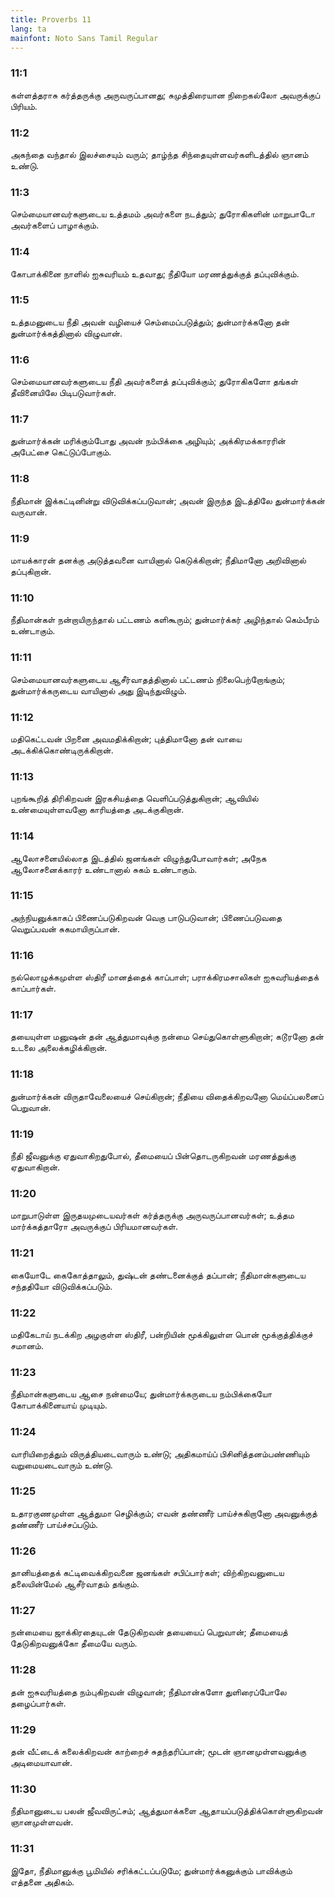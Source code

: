 ```yaml
---
title: Proverbs 11
lang: ta
mainfont: Noto Sans Tamil Regular
---
```


###  11:1

கள்ளத்தராசு கர்த்தருக்கு அருவருப்பானது; சுமுத்திரையான நிறைகல்லோ அவருக்குப் பிரியம்.

###  11:2

அகந்தை வந்தால் இலச்சையும் வரும்; தாழ்ந்த சிந்தையுள்ளவர்களிடத்தில் ஞானம் உண்டு.

###  11:3

செம்மையானவர்களுடைய உத்தமம் அவர்களை நடத்தும்; துரோகிகளின் மாறுபாடோ அவர்களைப் பாழாக்கும்.

###  11:4

கோபாக்கினை நாளில் ஐசுவரியம் உதவாது; நீதியோ மரணத்துக்குத் தப்புவிக்கும்.

###  11:5

உத்தமனுடைய நீதி அவன் வழியைச் செம்மைப்படுத்தும்; துன்மார்க்கனோ தன் துன்மார்க்கத்தினால் விழுவான்.

###  11:6

செம்மையானவர்களுடைய நீதி அவர்களைத் தப்புவிக்கும்; துரோகிகளோ தங்கள் தீவினையிலே பிடிபடுவார்கள்.

###  11:7

துன்மார்க்கன் மரிக்கும்போது அவன் நம்பிக்கை அழியும்; அக்கிரமக்காரரின் அபேட்சை கெட்டுப்போகும்.

###  11:8

நீதிமான் இக்கட்டினின்று விடுவிக்கப்படுவான்; அவன் இருந்த இடத்திலே துன்மார்க்கன் வருவான்.

###  11:9

மாயக்காரன் தனக்கு அடுத்தவனை வாயினால் கெடுக்கிறான்; நீதிமானோ அறிவினால் தப்புகிறான்.

###  11:10

நீதிமான்கள் நன்றாயிருந்தால் பட்டணம் களிகூரும்; துன்மார்க்கர் அழிந்தால் கெம்பீரம் உண்டாகும்.

###  11:11

செம்மையானவர்களுடைய ஆசீர்வாதத்தினால் பட்டணம் நிலைபெற்றோங்கும்; துன்மார்க்கருடைய வாயினால் அது இடிந்துவிழும்.

###  11:12

மதிகெட்டவன் பிறனை அவமதிக்கிறான்; புத்திமானோ தன் வாயை அடக்கிக்கொண்டிருக்கிறான்.

###  11:13

புறங்கூறித் திரிகிறவன் இரகசியத்தை வெளிப்படுத்துகிறான்; ஆவியில் உண்மையுள்ளவனோ காரியத்தை அடக்குகிறான்.

###  11:14

ஆலோசனையில்லாத இடத்தில் ஜனங்கள் விழுந்துபோவார்கள்; அநேக ஆலோசனைக்காரர் உண்டானால் சுகம் உண்டாகும்.

###  11:15

அந்நியனுக்காகப் பிணைப்படுகிறவன் வெகு பாடுபடுவான்; பிணைப்படுவதை வெறுப்பவன் சுகமாயிருப்பான்.

###  11:16

நல்லொழுக்கமுள்ள ஸ்திரீ மானத்தைக் காப்பாள்; பராக்கிரமசாலிகள் ஐசுவரியத்தைக் காப்பார்கள்.

###  11:17

தயையுள்ள மனுஷன் தன் ஆத்துமாவுக்கு நன்மை செய்துகொள்ளுகிறான்; கடூரனோ தன் உடலை அலைக்கழிக்கிறான்.

###  11:18

துன்மார்க்கன் விருதாவேலையைச் செய்கிறான்; நீதியை விதைக்கிறவனோ மெய்ப்பலனைப் பெறுவான்.

###  11:19

நீதி ஜீவனுக்கு ஏதுவாகிறதுபோல், தீமையைப் பின்தொடருகிறவன் மரணத்துக்கு ஏதுவாகிறான்.

###  11:20

மாறுபாடுள்ள இருதயமுடையவர்கள் கர்த்தருக்கு அருவருப்பானவர்கள்; உத்தம மார்க்கத்தாரோ அவருக்குப் பிரியமானவர்கள்.

###  11:21

கையோடே கைகோத்தாலும், துஷ்டன் தண்டனைக்குத் தப்பான்; நீதிமான்களுடைய சந்ததியோ விடுவிக்கப்படும்.

###  11:22

மதிகேடாய் நடக்கிற அழகுள்ள ஸ்திரீ, பன்றியின் மூக்கிலுள்ள பொன் மூக்குத்திக்குச் சமானம்.

###  11:23

நீதிமான்களுடைய ஆசை நன்மையே; துன்மார்க்கருடைய நம்பிக்கையோ கோபாக்கினையாய் முடியும்.

###  11:24

வாரியிறைத்தும் விருத்தியடைவாரும் உண்டு; அதிகமாய்ப் பிசினித்தனம்பண்ணியும் வறுமையடைவாரும் உண்டு.

###  11:25

உதாரகுணமுள்ள ஆத்துமா செழிக்கும்; எவன் தண்ணீர் பாய்ச்சுகிறானோ அவனுக்குத் தண்ணீர் பாய்ச்சப்படும்.

###  11:26

தானியத்தைக் கட்டிவைக்கிறவனை ஜனங்கள் சபிப்பார்கள்; விற்கிறவனுடைய தலையின்மேல் ஆசீர்வாதம் தங்கும்.

###  11:27

நன்மையை ஜாக்கிரதையுடன் தேடுகிறவன் தயையைப் பெறுவான்; தீமையைத் தேடுகிறவனுக்கோ தீமையே வரும்.

###  11:28

தன் ஐசுவரியத்தை நம்புகிறவன் விழுவான்; நீதிமான்களோ துளிரைப்போலே தழைப்பார்கள்.

###  11:29

தன் வீட்டைக் கலைக்கிறவன் காற்றைச் சுதந்தரிப்பான்; மூடன் ஞானமுள்ளவனுக்கு அடிமையாவான்.

###  11:30

நீதிமானுடைய பலன் ஜீவவிருட்சம்; ஆத்துமாக்களை ஆதாயப்படுத்திக்கொள்ளுகிறவன் ஞானமுள்ளவன்.

###  11:31

இதோ, நீதிமானுக்கு பூமியில் சரிக்கட்டப்படுமே; துன்மார்க்கனுக்கும் பாவிக்கும் எத்தனை அதிகம்.

